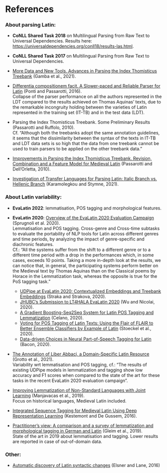 # References

### About parsing Latin:
* **CoNLL Shared Task 2018** on Multilingual Parsing from Raw Text to Universal Dependencies. Results here: https://universaldependencies.org/conll18/results-las.html.
* **CoNLL Shared Task 2017** on Multilingual Parsing from Raw Text to Universal Dependencies.

* [More Data and New Tools. Advances in Parsing the Index Thomisticus Treebank](http://ceur-ws.org/Vol-2989/long_paper20.pdf) (Gamba et al., 2021).
* [Differentia compositionem facit. A Slower-paced and Reliable Parser for Latin](https://aclanthology.org/L16-1108.pdf) (Ponti and Passarotti, 2016).  
Collapse of the parser performance on all the authors represented in the LDT compared to the results achieved on Thomas Aquinas’ texts, due to the remarkable incongruity holding between the varieties of Latin represented in the training set (IT-TB) and in the test data (LDT).  
* Parsing the Index Thomisticus Treebank. Some Preliminary Results (Passarotti and Ruffolo, 2010).  
Cf. “Although both the treebanks adopt the same annotation guidelines, it seems that the dissimilarity between the syntax of the texts in IT-TB and LDT data sets is so high that the data from one treebank cannot be used to train parsers to be applied on the other treebank data.”
*	[Improvements in Parsing the Index Thomisticus Treebank. Revision, Combination and a Feature Model for Medieval Latin](http://www.lrec-conf.org/proceedings/lrec2010/pdf/178_Paper.pdf) (Passarotti and Dell’Orletta, 2010).

* [Investigation of Transfer Languages for Parsing Latin: Italic Branch vs. Hellenic Branch](https://aclanthology.org/2021.nodalida-main.32.pdf) (Karamolegkou and Stymne, 2021).

### About Latin variability:
* **EvaLatin 2022**: lemmatisation, POS tagging and morphological features.
* **EvaLatin 2020**: [Overview of the EvaLatin 2020 Evaluation Campaign](http://aclanthology.lst.uni-saarland.de/2020.lt4hala-1.16.pdf) (Sprugnoli et al. 2020).  
Lemmatisation and POS tagging. Cross-genre and Cross-time subtasks to evaluate the portability of NLP tools for Latin across different genres and time periods, by analyzing the impact of genre-specific and diachronic features.  
Cf.: “All the systems suffer from the shift to a different genre or to a different time period with a drop in the performances which, in some cases, exceeds 10 points. Taking a more in-depth look at the results, we can notice that, in general, the participating systems perform better on the Medieval text by Thomas Aquinas than on the Classical poems by Horace in the Lemmatization task, whereas the opposite is true for the PoS tagging task.”   
  * [UDPipe at EvaLatin 2020: Contextualized Embeddings and Treebank Embeddings](https://aclanthology.org/2020.lt4hala-1.20.pdf) (Straka and Strakova, 2020).
  * [JHUBC’s Submission to LT4HALA EvaLatin 2020](https://aclanthology.org/2020.lt4hala-1.18.pdf) (Wu and Nicolai, 2020).
  * [A Gradient Boosting-Seq2Seq System for Latin POS Tagging and Lemmatization](https://aclanthology.org/2020.lt4hala-1.19.pdf) (Celano, 2020).
  * [Voting for POS Tagging of Latin Texts: Using the Flair of FLAIR to Better Ensemble Classifiers by Example of Latin](https://aclanthology.org/2020.lt4hala-1.21.pdf) (Stoeckel et al., 2020).
  * [Data-driven Choices in Neural Part-of-Speech Tagging for Latin](https://aclanthology.org/2020.lt4hala-1.17.pdf) (Bacon, 2020).

* [The Annotation of Liber Abbaci, a Domain-Specific Latin Resource](http://ceur-ws.org/Vol-3033/paper24.pdf) (Grotto et al., 2021).  
 Variability wrt lemmatisation and POS tagging, cf.: “The results of existing UDPipe models in lemmatization and tagging show low accuracy and F1 scores when compared to the state of the art for these tasks in the recent EvaLatin 2020 evaluation campaign”.
*	[Improving Lemmatization of Non-Standard Languages with Joint Learning](https://aclanthology.org/N19-1153.pdf) (Manjavacas et al., 2019).  
Focus on historical languages, Medieval Latin included.
*	[Integrated Sequence Tagging for Medieval Latin Using Deep Representation Learning](https://arxiv.org/ftp/arxiv/papers/1603/1603.01597.pdf) (Kestemont and De Gussem, 2016).
* [Practitioner’s view: A comparison and a survey of lemmatization and morphological tagging in German and Latin](https://www.researchgate.net/publication/334382605_Practitioner's_view_A_comparison_and_a_survey_of_lemmatization_and_morphological_tagging_in_German_and_Latin) (Gleim et al., 2019).  
State of the art in 2019 about lemmatisation and tagging. Lower results are reported in case of out-of-domain data.


### Other:
* [Automatic discovery of Latin syntactic changes](https://aclanthology.org/W16-2120) (Elsner and Lane, 2016)
